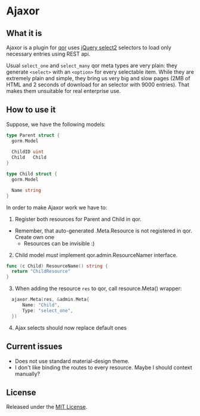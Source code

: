 # Ajaxor

## What it is 

Ajaxor is a plugin for [qor](http://getqor.com/) uses [jQuery select2](https://select2.github.io/) selectors to load only necessary entries using REST api. 

Usual `select_one` and `select_many` qor meta types are very plain: they generate `<select>` with an `<option>` for every selectable item.
While they are extremely plain and simple, they bring us very big and slow pages (2MB of HTML and 2 seconds of download for an selector with 9000 entries).
That makes them unsuitable for real enterprise use.

## How to use it

Suppose, we have the following models:

```go
type Parent struct {
  gorm.Model
  
  ChildID uint
  Child   Child
}

type Child struct {
  gorm.Model

  Name string
}
```

In order to make Ajaxor work we have to:

1) Register both resources for Parent and Child in qor.

  * Remember, that auto-generated .Meta.Resource is not registered in qor. Create own one
    * Resources can be invisible :)

2) Child model _must_ implement qor.admin.ResourceNamer interface. 

  ```go
  func (c Child) ResourceName() string {
    return "ChildResource"
  }
  ```

3) When adding the resource `res` to qor, call resource.Meta() wrapper:

  ```go
	ajaxor.Meta(res, &admin.Meta{
		Name: "Child",
		Type: "select_one",
	})
  ```

4) Ajax selects should now replace default ones

## Current issues 

* Does not use standard material-design theme. 
* I don't like binding the routes to every resource. Maybe I should context manually?

## License

Released under the [MIT License](http://opensource.org/licenses/MIT).
